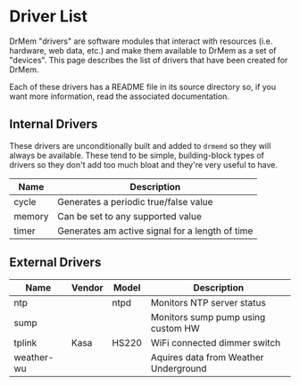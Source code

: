 # Driver List

DrMem "drivers" are software modules that interact with resources
(i.e. hardware, web data, etc.) and make them available to DrMem as a
set of "devices". This page describes the list of drivers that have
been created for DrMem.

Each of these drivers has a README file in its source directory so, if
you want more information, read the associated documentation.

## Internal Drivers

These drivers are unconditionally built and added to `drmemd` so they
will always be available. These tend to be simple, building-block
types of drivers so they don't add too much bloat and they're very
useful to have.

| Name   | Description                                     |
|--------|-------------------------------------------------|
| cycle  | Generates a periodic true/false value           |
| memory | Can be set to any supported value               |
| timer  | Generates am active signal for a length of time |

## External Drivers

| Name       | Vendor | Model | Description                           |
|------------|--------|-------|---------------------------------------|
| ntp        |        | ntpd  | Monitors NTP server status            |
| sump       |        |       | Monitors sump pump using custom HW    |
| tplink     | Kasa   | HS220 | WiFi connected dimmer switch          |
| weather-wu |        |       | Aquires data from Weather Underground |
